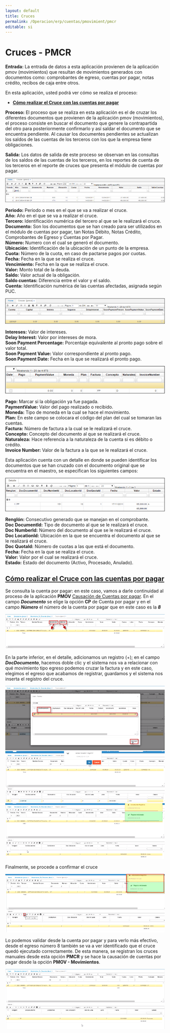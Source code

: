```yaml
---
layout: default
title: Cruces
permalink: /Operacion/erp/cuentas/pmovimient/pmcr
editable: si
---
```


# Cruces - PMCR

**Entrada:** La entrada de datos a esta aplicación provienen de la aplicación pmov (movimientos) que resultan de movimientos generados con documentos como: comprobantes de egreso, cuentas por pagar, notas crédito, recibos de caja entre otros.  

En esta aplicación, usted podrá ver cómo se realiza el proceso:  

* [**Cómo realizar el Cruce con las cuentas por pagar**](http://docs.oasisCom/Docs/edit/master/Operacion/erp/cuentas/pmovimient/pmcr#cómo-realizar-el-cruce-con-las-cuentas-por-pagar)

**Proceso:** El proceso que se realiza en esta aplicación es el de cruzar los diferentes documentos que provienen de la aplicación pmov (movimientos), el proceso consiste en buscar el documento que genere la contrapartida del otro para posteriormente confirmarlo y así  saldar el documento que se encuentra pendiente. Al causar los documentes pendientes se actualizan los saldos de las cuentas de los terceros con los que la empresa tiene obligaciones.  

**Salida:** Los datos de salida de este proceso se observan en las consultas de los saldos de las cuentas de los terceros, en los reportes  de cuenta de los terceros en el reporte de cruces que presenta el módulo de cuentas por pagar.  

![](PMCR1.png)

**Periodo:** Periodo o mes en el que se va a realizar el cruce.  
**Año:** Año en el que se va a realizar el cruce.  
**Tercero:** Identificación numérica del tercero al que se le realizará el cruce.  
**Documento:** Son los documentos que se han creado para ser utilizados en el módulo de cuentas por pagar, tan Notas Débito, Notas Crédito, Comprobantes de Egreso y Cuentas por Pagar.  
**Número:** Numero con el cual se generó el documento.  
**Ubicación:** Identificación de la ubicación de un punto de la empresa.  
**Cuota:** Número de la cuota, en caso de pactarse pagos por cuotas.  
**Fecha:** Fecha en la que se realiza el cruce.  
**Vencimiento:** Fecha en la que se realiza el cruce.  
**Valor:** Monto total de la deuda.  
**Saldo:** Valor actual de la obligación.  
**Saldo cuentas:** Diferencia entre el valor y el saldo.  
**Cuenta:** Identificación numérica de las cuentas afectadas, asignada según PUC.  

![](PMCR2.png)

**Intereses:** Valor de intereses.  
**Delay Interest:** Valor por intereses de mora.  
**Soon Payment Percentage:** Porcentaje equivalente al pronto pago sobre el valor total.  
**Soon Payment Value:** Valor correspondiente al pronto pago.  
**Soon Payment Date:** Fecha en la que se realizará el pronto pago.  

![](PMCR3.png)

**Pago:** Marcar si la obligación ya fue pagada.  
**PaymentValue:** Valor del pago realizado o recibido.  
**Moneda:** Tipo de moneda en la cual se hace el movimiento.  
**Plan:** En este campo se colocara el código del plan del cual se tomaran las cuentas.  
**Factura:** Número de factura a la cual se le realizará el cruce.  
**Concepto:** Concepto del documento al que se realizará el cruce.  
**Naturaleza:** Hace referencia a la naturaleza de la cuenta si es débito o crédito.  
**Invoice Number:** Valor de la factura a la que se le realizará el cruce.  

Esta aplicación cuenta con un detalle en donde se pueden identificar los documentos que se han cruzado con el documento original que se encuentra en el maestro, se especifican los siguientes campos:  

![](PMCR4.png)

**Renglón:** Consecutivo generado que se manejan en el comprobante.  
**Doc Documentld:** Tipo de documento al que se le realizará el cruce.  
**Doc Numberld:** Número del documento al que se le realizará el cruce.  
**Doc Locationld:** Ubicación en la que se encuentra el documento al que se le realizará el cruce.  
**Doc Quotald:** Número de cuotas a las que está el documento.  
**Fecha:** Fecha en la que se realiza el cruce.  
**Valor:** Valor por el cual se realizará el cruce.  
**Estado:** Estado del documento (Activo, Procesado, Anulado).  


## [**Cómo realizar el Cruce con las cuentas por pagar**](http://docs.oasisCom/Docs/edit/master/Operacion/erp/cuentas/pmovimient/pmcr#cómo-realizar-el-cruce-con-las-cuentas-por-pagar)  

Se consulta la cuenta por pagar: en este caso, vamos a darle continuidad al proceso de la aplicación **PMOV** [Causación de Cuentas por pagar](http://docs.oasiscom.com/Operacion/erp/cuentas/pmovimient/pmov#causación-de-cuentas-por-pagar).  En el campo **_Documento_** se elige la opción **CP** de Cuenta por pagar y en el campo **_Número_** el número de la cuenta por pagar que en este caso es la **_8_**  

![](PMCR5.png)  

En la parte inferior, en el detalle, adicionamos un registro (+); en el campo **_DocDocumento_**, hacemos doble clic y el sistema nos va a relacionar con qué movimiento tipo egreso podemos cruzar la factura y en este caso, elegimos el egreso que acabamos de registrar, guardamos y el sistema nos inserta el registro del cruce.

![](PMCR6.png)  
![](PMCR7.png)  
![](PMCR8.png)

Finalmente, se procede a confirmar el cruce  

![](PMCR9.png)

Lo podemos validar desde la cuenta por pagar y para verlo más efectivo, desde el egreso número 8 también se va a ver identificado que el cruce quedó ejecutado correctamente.  De esta manera, se registran los cruces manuales desde esta opción **PMCR** y se hace la causación de cuentas por pagar desde la opción **PMOV - Movimientos**.  

![](PMCR10.png)







